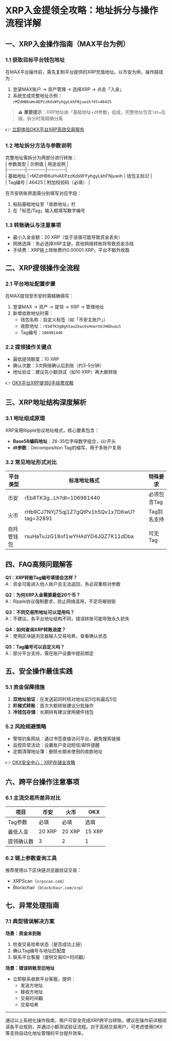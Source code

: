 # XRP入金提领全攻略：地址拆分与操作流程详解  

## 一、XRP入金操作指南（MAX平台为例）  

### 1.1 获取目标平台钱包地址  
在MAX平台操作前，需先复制平台提供的XRP充值地址。以币安为例，操作路径为：  
1. 登录MAX账户 → 资产管理 → 选择XRP → 点击「入金」  
2. 系统生成完整地址示例：  
`rMZdHB6uHvAEPzzKdsWYyhgyLkhFNjuwih?dt=46425`  

> ⚠️ **重要提示**：XRP地址由「基础地址+dt参数」组成，完整地址包含`?dt=`后缀，拆分时需精确分离  

👉 [立即体验OKX平台XRP高效交易服务](https://bit.ly/okx_welcome)  

### 1.2 地址拆分方法与参数说明  
完整地址需拆分为两部分进行转账：  
| 参数类型 | 示例值 | 用途说明 |  
|---------|---------|---------|  
| 基础地址 | rMZdHB6uHvAEPzzKdsWYyhgyLkhFNjuwih | 钱包主标识 |  
| Tag编号 | 46425 | 附加校验码（必填） |  

在币安转账界面需分别填写对应字段：  
1. 粘贴基础地址至「收款地址」栏  
2. 在「标签/Tag」输入框填写数字编号  

### 1.3 转账确认与注意事项  
- 最小入金金额：20 XRP（低于该值可能导致资金丢失）  
- 网络选择：务必选择XRP主链，其他网络转账将导致资金冻结  
- 手续费：XRP链上转账费约0.00001 XRP，平台不额外收取  

## 二、XRP提领操作全流程  

### 2.1 平台地址配置步骤  
在MAX提领至币安时需精确填写：  
1. 登录MAX → 资产 → 提领 → XRP → 管理地址  
2. 新增收款地址时需：  
   - 钱包名称：自定义标签（如「币安主账户」）  
   - 收款地址：`rEb8TK3gBgk5auZkwc6sHnwrGVJH8DuaLh`  
   - Tag编号：`106981440`  

### 2.2 提领操作关键点  
- 最低提领额度：10 XRP  
- 确认次数：3次网络确认后到账（约3-5分钟）  
- 地址验证：建议先小额测试（如10 XRP）再大额转账  

👉 [OKX平台XRP提领0手续费攻略](https://bit.ly/okx_welcome)  

## 三、XRP地址结构深度解析  

### 3.1 地址组成原理  
XRP采用Ripple协议地址格式，核心要素包含：  
- **Base58编码地址**：26-35位字母数字组合，以r开头  
- **dt参数**：Decomposition Tag的缩写，用于多账户复用  

### 3.2 常见地址形式对比  
| 平台类型 | 标准地址格式 | 特殊要求 |  
|---------|-------------|---------|  
| 币安 | rEb8TK3g...Lh?dt=106981440 | 必须包含Tag |  
| 火币 | rHb9CJ7NYj75qj1Z7gQtPv1h5Qv1x7D6wU?tag=32891 | Tag别名支持 |  
| 自托管钱包 | rsuHaTvJzG18of1wYHAdYD4JQZ7K11dDba | 可无Tag |  

## 四、FAQ高频问题解答  

**Q1：XRP转账Tag编号填错会怎样？**  
A：资金可能进入他人账户且无法追回，务必双重核对参数  

**Q2：为何XRP入金需要最低20个币？**  
A：Ripple协议强制要求，防止网络滥用，不足将被销毁  

**Q3：不同交易所地址可以混用吗？**  
A：不建议。各平台地址结构不同，错误转账可能导致永久损失  

**Q4：如何查询XRP转账进度？**  
A：使用区块链浏览器输入交易哈希，查看确认状态  

**Q5：Tag编号可以自定义吗？**  
A：部分平台支持，需在账户设置中提前绑定  

## 五、安全操作最佳实践  

### 5.1 资金保障措施  
1. **双地址验证**：在发送前同时核对地址前5位和最后5位  
2. **阶梯式转账**：首次大额转账建议分批操作  
3. **冷钱包存储**：长期持有建议使用硬件钱包  

### 5.2 风险规避策略  
- 警惕钓鱼网站：通过书签直接访问平台，避免搜索链接  
- 监控异常活动：设置账户变动短信/邮件提醒  
- 定期清理地址簿：删除长期未使用的收款地址  

👉 [OKX安全中心：XRP存储全攻略](https://bit.ly/okx_welcome)  

## 六、跨平台操作注意事项  

### 6.1 主流交易所差异对比  
| 项目 | 币安 | 火币 | OKX |  
|------|------|------|-----|  
| Tag参数 | 必填 | 必填 | 选填 |  
| 最低入金 | 20 XRP | 20 XRP | 15 XRP |  
| 提领确认数 | 3 | 2 | 1 |  

### 6.2 链上参数查询工具  
推荐使用以下区块链浏览器验证交易：  
- XRPScan（`xrpscan.com`）  
- Blockchair（`blockchair.com/xrp`）  

## 七、异常处理指南  

### 7.1 典型错误解决方案  
**场景：资金未到账**  
1. 检查交易哈希状态（是否成功上链）  
2. 确认Tag编号与地址匹配度  
3. 联系平台客服（提供交易ID+时间戳）  

**场景：错误转账至旧地址**  
- 立即联系收款平台客服，提供：  
  - 发送方地址  
  - 接收方地址  
  - 交易时间戳  
  - 交易哈希  

---

通过以上系统化操作指南，用户可安全完成XRP跨平台转账。建议在操作前详细阅读各平台规则，并通过小额测试验证流程。对于高频交易用户，可考虑使用OKX等支持自动化地址管理的平台提升效率。